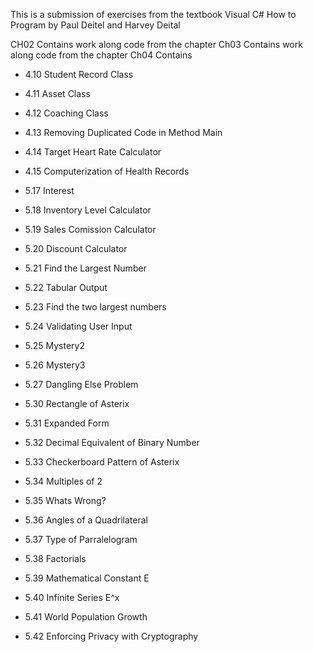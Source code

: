 This is a submission of exercises from the textbook Visual C# How to Program by Paul Deitel and Harvey Deital  

CH02 Contains work along code from the chapter
Ch03 Contains work along code from the chapter
Ch04 Contains
- 4.10 Student Record Class
- 4.11 Asset Class
- 4.12 Coaching Class
- 4.13 Removing Duplicated Code in Method Main
- 4.14 Target Heart Rate Calculator
- 4.15 Computerization of Health Records
  
- 5.17 Interest  
- 5.18 Inventory Level Calculator  
- 5.19 Sales Comission Calculator  
- 5.20 Discount Calculator  
- 5.21 Find the Largest Number  
- 5.22 Tabular Output  
- 5.23 Find the two largest numbers  
- 5.24 Validating User Input  
- 5.25 Mystery2  
- 5.26 Mystery3  
- 5.27 Dangling Else Problem  
- 5.30 Rectangle of Asterix  
- 5.31 Expanded Form  
- 5.32 Decimal Equivalent of Binary Number  
- 5.33 Checkerboard Pattern of Asterix  
- 5.34 Multiples of 2  
- 5.35 Whats Wrong?  
- 5.36 Angles of a Quadrilateral  
- 5.37 Type of Parralelogram  
- 5.38 Factorials  
- 5.39 Mathematical Constant E  
- 5.40 Infinite Series E^x  
- 5.41 World Population Growth  
- 5.42 Enforcing Privacy with Cryptography  